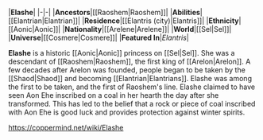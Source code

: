 |**Elashe**|
|-|-|
|**Ancestors**|[[Raoshem\|Raoshem]]|
|**Abilities**|[[Elantrian\|Elantrian]]|
|**Residence**|[[Elantris (city)\|Elantris]]|
|**Ethnicity**|[[Aonic\|Aonic]]|
|**Nationality**|[[Arelene\|Arelene]]|
|**World**|[[Sel\|Sel]]|
|**Universe**|[[Cosmere\|Cosmere]]|
|**Featured In**|*Elantris*|

**Elashe** is a historic [[Aonic\|Aonic]] princess on [[Sel\|Sel]].
She was a descendant of [[Raoshem\|Raoshem]], the first king of [[Arelon\|Arelon]]. A few decades after Arelon was founded, people began to be taken by the [[Shaod\|Shaod]] and becoming [[Elantrian\|Elantrians]]. Elashe was among the first to be taken, and the first of Raoshem's line.
Elashe claimed to have seen Aon Ehe inscribed on a coal in her hearth the day after she transformed. This has led to the belief that a rock or piece of coal inscribed with Aon Ehe is good luck and provides protection against winter spirits.



https://coppermind.net/wiki/Elashe